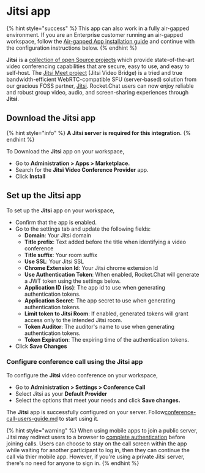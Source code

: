# Jitsi app

{% hint style="success" %}
This app can also work in a fully air-gapped environment. If you are an Enterprise customer running an air-gapped workspace, follow the [Air-gapped App installation guide](../../../setup-and-configure/rocket.chat-air-gapped-deployment/air-gapped-app-installation.md) and continue with the configuration instructions below.
{% endhint %}

**Jitsi** is a [collection of open Source projects](https://jitsi.github.io/handbook/docs/architecture) which provide state-of-the-art video conferencing capabilities that are secure, easy to use, and easy to self-host. The [Jitsi Meet project](https://jitsi.org/Projects/JitsiMeet) (Jitsi Video Bridge) is a tried and true bandwidth-efficient WebRTC-compatible SFU (server-based) solution from our gracious FOSS partner, [Jitsi](https://jitsi.org). Rocket.Chat users can now enjoy reliable and robust group video, audio, and screen-sharing experiences through **Jitsi**.

## Download the Jitsi app

{% hint style="info" %}
**A Jitsi server is required for this integration.**
{% endhint %}

To Download the **Jitsi** app on your workspace,

* Go to **Administration > Apps > Marketplace.**
* Search for the **Jitsi Video Conference Provider** app.
* Click **Install**

## Set up the Jitsi app&#x20;

To set up the **Jitsi** app on your workspace,

* Confirm that the app is enabled.
* Go to the settings tab and update the following fields:
  * **Domain**: Your Jitsi domain
  * **Title prefix**: Text added before the title when identifying a video conference
  * **Title suffix**: Your room suffix
  * **Use SSL**: Your Jitsi SSL
  * **Chrome Extension Id**: Your Jitsi chrome extension Id
  * **Use Authentication Token**: When enabled, Rocket.Chat will generate a JWT token using the settings below.
  * **Application ID (iss)**: The app id to use when generating authentication tokens.
  * **Application Secret**: The app secret to use when generating authentication tokens.
  * **Limit token to Jitsi Room**: If enabled, generated tokens will grant access only to the intended Jitsi room.
  * **Token Auditor**: The auditor's name to use when generating authentication tokens.
  * **Token Expiration**: The expiring time of the authentication tokens.
* Click **Save Changes**

### Configure conference call using the Jitsi app

To configure the **Jitsi** video conference on your workspace,

* Go to **Administration > Settings > Conference Call**
* Select Jitsi as your **Default Provider**
* Select the options that meet your needs and click **Save changes.**

The **Jitsi** app is successfully configured on your server. Follow[conference-call-users-guide.md](../conference-call-users-guide.md "mention") to start using it.

{% hint style="warning" %}
When using mobile apps to join a public server, Jitsi may redirect users to a browser to [complete authentication](https://jitsi.org/blog/authentication-on-meet-jit-si/) before joining calls. Users can choose to stay on the call screen within the app while waiting for another participant to log in, then they can continue the call via thier mobile app. However, if you're using a private Jitsi server, there's no need for anyone to sign in.
{% endhint %}
